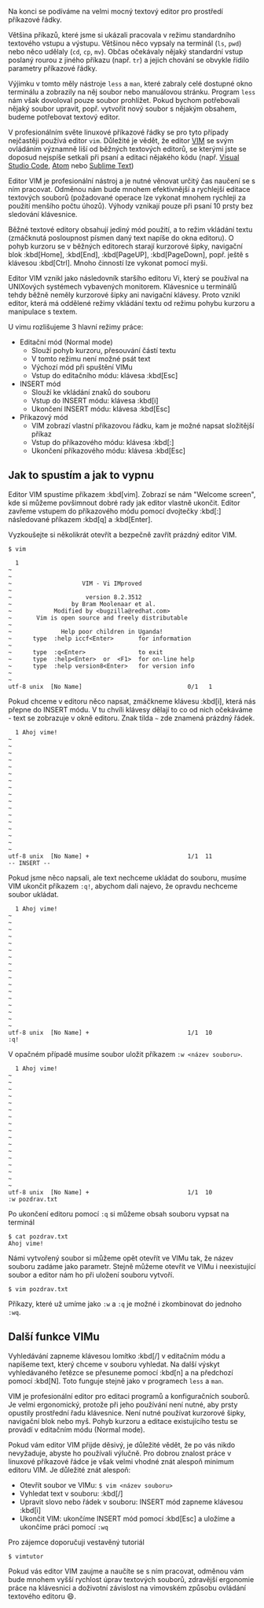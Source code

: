 Na konci se podíváme na velmi mocný textový editor pro prostředí příkazové řádky.

Většina příkazů, které jsme si ukázali pracovala v režimu standardního textového vstupu a výstupu. Většinou něco vypsaly na terminál (`ls`, `pwd`) nebo něco udělaly (`cd`, `cp`, `mv`). Občas očekávaly nějaký standardní vstup poslaný rourou z jiného příkazu (např. `tr`) a jejich chování se obvykle řídilo parametry příkazové řádky.

Výjimku v tomto měly nástroje `less` a `man`, které zabraly celé dostupné okno terminálu a zobrazily na něj soubor nebo manuálovou stránku. Program `less` nám však dovoloval pouze soubor prohlížet. Pokud bychom potřebovali nějaký soubor upravit, popř. vytvořit nový soubor s nějakým obsahem, budeme potřebovat textový editor.

V profesionálním světe linuxové příkazové řádky se pro tyto případy nejčastěji používá editor `vim`. Důležité je vědět, že editor [VIM](https://www.vim.org/) se svým ovládáním významně liší od běžných textových editorů, se kterými jste se doposud nejspíše setkali při psaní a editaci nějakého kódu (např. [Visual Studio Code](https://code.visualstudio.com/), [Atom](https://atom.io/) nebo [Sublime Text](https://www.sublimetext.com/))

Editor VIM je profesionální nástroj a je nutné věnovat určitý čas naučení se s ním pracovat. Odměnou nám bude mnohem efektivnější a rychlejší editace textových souborů (požadované operace lze vykonat mnohem rychleji za použití menšího počtu úhozů). Výhody vznikají pouze při psaní 10 prsty bez sledování klávesnice.

Běžné textové editory obsahují jediný mód použití, a to režim vkládání textu (zmáčknutá posloupnost písmen daný text napíše do okna editoru). O pohyb kurzoru se v běžných editorech starají kurzorové šipky, navigační blok :kbd[Home], :kbd[End], :kbd[PageUP], :kbd[PageDown], popř. ještě s klávesou :kbd[Ctrl]. Mnoho činností lze vykonat pomocí myši.

Editor VIM vznikl jako následovník staršího editoru Vi, který se používal na UNIXových systémech vybavených monitorem. Klávesnice u terminálů tehdy běžně neměly kurzorové šipky ani navigační klávesy. Proto vznikl editor, která má oddělené režimy vkládání textu od režimu pohybu kurzoru a manipulace s textem.

U vimu rozlišujeme 3 hlavní režimy práce:

* Editační mód (Normal mode)
    * Slouží pohyb kurzoru, přesouvání částí textu
    * V tomto režimu není možné psát text
    * Výchozí mód při spuštění VIMu
    * Vstup do editačního módu: klávesa :kbd[Esc]
* INSERT mód
    * Slouží ke vkládání znaků do souboru
    * Vstup do INSERT módu: klávesa :kbd[i]
    * Ukončení INSERT módu: klávesa :kbd[Esc]
* Příkazový mód
    * VIM zobrazí vlastní příkazovou řádku, kam je možné napsat složitější příkaz
    * Vstup do příkazového módu: klávesa :kbd[:]
    * Ukončení příkazového módu: klávesa :kbd[Esc]

## Jak to spustím a jak to vypnu

Editor VIM spustíme příkazem :kbd[vim]. Zobrazí se nám "Welcome screen", kde si můžeme povšimnout dobré rady jak editor vlastně ukončit. Editor zavřeme vstupem do příkazového módu pomocí dvojtečky :kbd[:] následované příkazem :kbd[q] a :kbd[Enter].

Vyzkoušejte si několikrát otevřít a bezpečně zavřít prázdný editor VIM.

```shell
$ vim
```

```
  1                                                        
~                                                          
~                                                          
~                    VIM - Vi IMproved                     
~                                                          
~                     version 8.2.3512                     
~                 by Bram Moolenaar et al.                 
~            Modified by <bugzilla@redhat.com>             
~       Vim is open source and freely distributable        
~                                                          
~              Help poor children in Uganda!               
~      type  :help iccf<Enter>       for information       
~                                                          
~      type  :q<Enter>               to exit               
~      type  :help<Enter>  or  <F1>  for on-line help      
~      type  :help version8<Enter>   for version info      
~                                                          
~                                                          
utf-8 unix  [No Name]                              0/1   1
```

Pokud chceme v editoru něco napsat, zmáčkneme klávesu :kbd[i], která nás přepne do INSERT módu. V tu chvíli klávesy dělají to co od nich očekáváme - text se zobrazuje v okně editoru. Znak tilda `~` zde znamená prázdný řádek.

```
  1 Ahoj vime!                                             
~                                                          
~                                                          
~                                                          
~                                                          
~                                                          
~                                                          
~                                                          
~                                                          
~                                                          
~                                                          
~                                                          
~                                                          
~                                                          
~                                                          
~                                                          
~                                                          
~                                                          
utf-8 unix  [No Name] +                            1/1  11 
-- INSERT --                                               
```

Pokud jsme něco napsali, ale text nechceme ukládat do souboru, musíme VIM ukončit příkazem `:q!`, abychom dali najevo, že opravdu nechceme soubor ukládat.

```
  1 Ahoj vime!                                             
~                                                          
~                                                          
~                                                          
~                                                          
~                                                          
~                                                          
~                                                          
~                                                          
~                                                          
~                                                          
~                                                          
~                                                          
~                                                          
~                                                          
~                                                          
~                                                          
~                                                          
utf-8 unix  [No Name] +                            1/1  10 
:q!
```

V opačném případě musíme soubor uložit příkazem `:w <název souboru>`.

```
  1 Ahoj vime!                                             
~                                                          
~                                                          
~                                                          
~                                                          
~                                                          
~                                                          
~                                                          
~                                                          
~                                                          
~                                                          
~                                                          
~                                                          
~                                                          
~                                                          
~                                                          
~                                                          
~                                                          
utf-8 unix  [No Name] +                            1/1  10 
:w pozdrav.txt
```

Po ukončení editoru pomocí `:q` si můžeme obsah souboru vypsat na terminál

```shell
$ cat pozdrav.txt
Ahoj vime!
```

Námi vytvořený soubor si můžeme opět otevřít ve VIMu tak, že název souboru zadáme jako parametr. Stejně můžeme otevřít ve VIMu i neexistující soubor a editor nám ho při uložení souboru vytvoří.

```shell
$ vim pozdrav.txt
```

Příkazy, které už umíme jako `:w` a `:q` je možné i zkombinovat do jednoho `:wq`.

## Další funkce VIMu

Vyhledávání zapneme klávesou lomítko :kbd[/] v editačním módu a napíšeme text, který chceme v souboru vyhledat. Na další výskyt vyhledávaného řetězce se přesuneme pomocí :kbd[n] a na předchozí pomocí :kbd[N]. Toto funguje stejně jako v programech `less` a `man`.

VIM je profesionální editor pro editaci programů a konfiguračních souborů. Je velmi ergonomický, protože při jeho používání není nutné, aby prsty opustily prostřední řadu klávesnice. Není nutné používat kurzorové šipky, navigační blok nebo myš. Pohyb kurzoru a editace existujícího testu se provádí v editačním módu (Normal mode).

Pokud vám editor VIM přijde děsivý, je důležité vědět, že po vás nikdo nevyžaduje, abyste ho používali výlučně. Pro dobrou znalost práce v linuxové příkazové řádce je však velmi vhodné znát alespoň minimum editoru VIM. Je důležité znát alespoň:

* Otevřít soubor ve VIMu: `$ vim <název souboru>`
* Vyhledat text v souboru: :kbd[/]
* Upravit slovo nebo řádek v souboru: INSERT mód zapneme klávesou :kbd[i]
* Ukončit VIM: ukončíme INSERT mód pomocí :kbd[Esc] a uložíme a ukončíme práci pomocí `:wq`

Pro zájemce doporučuji vestavěný tutoriál

```shell
$ vimtutor
```

Pokud vás editor VIM zaujme a naučíte se s ním pracovat, odměnou vám bude mnohem vyšší rychlost úprav textových souborů, zdravější ergonomie práce na klávesnici a doživotní závislost na vimovském způsobu ovládání textového editoru 😄.

